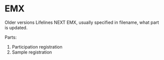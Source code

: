 # EMX

Older versions Lifelines NEXT EMX, usually specified in filename, what part is updated.

Parts:

1. Participation registration
2. Sample registration
